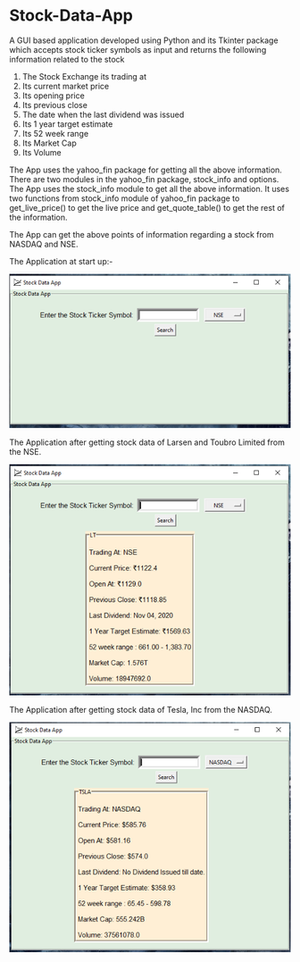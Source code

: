 # Stock-Data-App
A GUI based application developed using Python and its Tkinter package which accepts stock ticker symbols as input and returns the following information related to the stock
1) The Stock Exchange its trading at
2) Its current market price
3) Its opening price
4) Its previous close
5) The date when the last dividend was issued
6) Its 1 year target estimate
7) Its 52 week range
8) Its Market Cap
9) Its Volume


The App uses the yahoo_fin package for getting all the above information. There are two modules in the yahoo_fin package, stock_info and options. The App uses the stock_info module to get all the above information. It uses two functions from stock_info module of yahoo_fin package to get_live_price() to get the live price and get_quote_table() to get the rest of the information.

The App can get the above points of information regarding a stock from NASDAQ and NSE.

The Application at start up:-

![](Screenshots-Of-Stock-Data-App/Stock-Data-App-At-StartUp.png)


The Application after getting stock data of Larsen and Toubro Limited from the NSE.

![](Screenshots-Of-Stock-Data-App//Stock-Data-App-After-Getting-Data-From-NSE.png)

The Application after getting stock data of Tesla, Inc from the NASDAQ.

![](Screenshots-Of-Stock-Data-App//Stock-Data-App-After-Getting-Data-From-NASDAQ.png)
